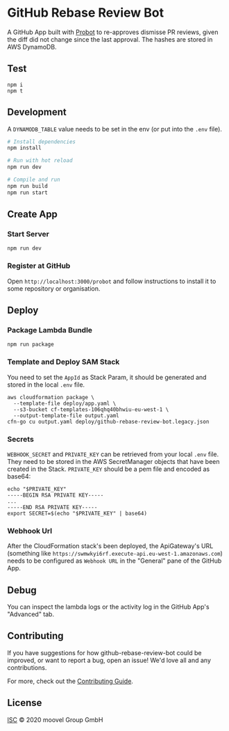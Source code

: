 # GitHub Rebase Review Bot

A GitHub App built with [Probot](https://github.com/probot/probot) to re-approves dismisse PR reviews, given the diff did not change since the last approval. The hashes are stored in AWS DynamoDB.

## Test

```
npm i
npm t
```

## Development

A `DYNAMODB_TABLE` value needs to be set in the env (or put into the `.env` file).

```sh
# Install dependencies
npm install

# Run with hot reload
npm run dev

# Compile and run
npm run build
npm run start
```

## Create App

### Start Server

```
npm run dev
```

### Register at GitHub

Open `http://localhost:3000/probot` and follow instructions to install it to some repository or organisation.

## Deploy

### Package Lambda Bundle

```
npm run package
```

### Template and Deploy SAM Stack

You need to set the `AppId` as Stack Param, it should be generated and stored in the local `.env` file.

```
aws cloudformation package \
  --template-file deploy/app.yaml \
  --s3-bucket cf-templates-106qhq40bhwiu-eu-west-1 \
  --output-template-file output.yaml
cfn-go cu output.yaml deploy/github-rebase-review-bot.legacy.json
```

### Secrets

`WEBHOOK_SECRET` and `PRIVATE_KEY` can be retrieved from your local `.env` file. They need to be stored in the AWS SecretManager objects that have been created in the Stack.
`PRIVATE_KEY` should be a pem file and encoded as base64:

```
echo "$PRIVATE_KEY"
-----BEGIN RSA PRIVATE KEY-----
...
-----END RSA PRIVATE KEY-----
export SECRET=$(echo "$PRIVATE_KEY" | base64)
```

### Webhook Url

After the CloudFormation stack's been deployed, the ApiGateway's URL (something like `https://swmwkyi6rf.execute-api.eu-west-1.amazonaws.com`) needs to be configured as `Webhook URL` in the "General" pane of the GitHub App.

## Debug

You can inspect the lambda logs or the activity log in the GitHub App's "Advanced" tab.

## Contributing

If you have suggestions for how github-rebase-review-bot could be improved, or want to report a bug, open an issue! We'd love all and any contributions.

For more, check out the [Contributing Guide](CONTRIBUTING.md).

## License

[ISC](LICENSE) © 2020 moovel Group GmbH
